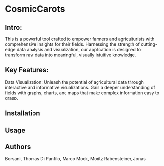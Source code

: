# CosmicCarots

## Intro:

This is a powerful tool crafted to empower farmers and agriculturists with comprehensive insights for their fields. Harnessing the strength of cutting-edge data analysis and visualization, our application is designed to transform raw data into meaningful, visually intuitive knowledge.

## Key Features:
Data Visualization: Unleash the potential of agricultural data through interactive and informative visualizations. Gain a deeper understanding of fields with graphs, charts, and maps that make complex information easy to grasp.


## Installation

## Usage

## Authors
Borsani, Thomas
Di Panfilo, Marco 
Mock, Moritz
Rabensteiner, Jonas